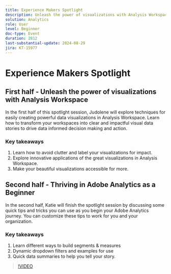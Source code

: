 ```yaml
---
title: Experience Makers Spotlight
description: Unleash the power of visualizations with Analysis WorkspaceIn the first half of this spotlight session, Judolene will explore techniques for easily creating powerful data visualizations in Analysis Workspace. Learn how to transform your workspaces into clear and impactful visual data stories to drive data informed decision making and action.  1. Learn how to avoid clutter and label your visualizations for impact. 2. Explore innovative applications of the great visualizations in Analysis Workspace. 3. Make your beautiful visualizations accessible for more. Thriving in Adobe Analytics as a BeginnerKatie will finish the spotlight session by discussing some quick tips and tricks you can use as you begin your Adobe Analytics journey. You can customize these tips to work for you and your organization. 1. Learn different ways to build segments & measures 2. Dynamic dropdown filters and examples for use 3. Quick data summaries to help you tell your story.
solution: Analytics
role: User
level: Beginner
doc-type: Event
duration: 2812
last-substantial-update: 2024-08-29
jira: KT-15977
---
```


# Experience Makers Spotlight

## First half - Unleash the power of visualizations with Analysis Workspace

In the first half of this spotlight session, Judolene will explore techniques for easily creating powerful data visualizations in Analysis Workspace. Learn how to transform your workspaces into clear and impactful visual data stories to drive data informed decision making and action.

### Key takeaways

1. Learn how to avoid clutter and label your visualizations for impact. 
2. Explore innovative applications of the great visualizations in Analysis Workspace. 
3. Make your beautiful visualizations accessible for more. 

## Second half - Thriving in Adobe Analytics as a Beginner

In the second half, Katie will finish the spotlight session by discussing some quick tips and tricks you can use as you begin your Adobe Analytics journey. You can customize these tips to work for you and your organization. 

### Key takeaways

1. Learn different ways to build segments & measures 
2. Dynamic dropdown filters and examples for use 
3. Quick data summaries to help you tell your story.

>[!VIDEO](https://video.tv.adobe.com/v/3432749/?learn=on)
